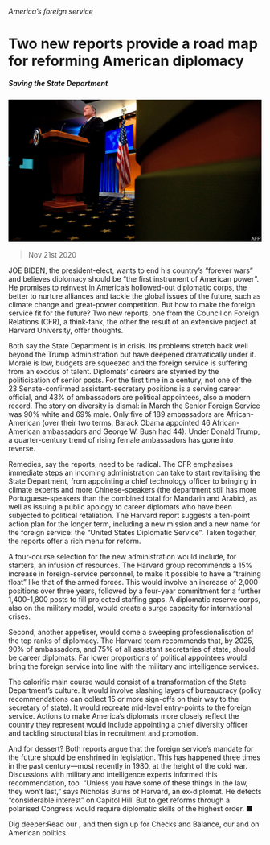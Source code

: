 ###### America’s foreign service

# Two new reports provide a road map for reforming American diplomacy 

##### Saving the State Department 

![image](images/20201121_USP502.jpg) 

> Nov 21st 2020 

JOE BIDEN, the president-elect, wants to end his country’s “forever wars” and believes diplomacy should be “the first instrument of American power”. He promises to reinvest in America’s hollowed-out diplomatic corps, the better to nurture alliances and tackle the global issues of the future, such as climate change and great-power competition. But how to make the foreign service fit for the future? Two new reports, one from the Council on Foreign Relations (CFR), a think-tank, the other the result of an extensive project at Harvard University, offer thoughts.

Both say the State Department is in crisis. Its problems stretch back well beyond the Trump administration but have deepened dramatically under it. Morale is low, budgets are squeezed and the foreign service is suffering from an exodus of talent. Diplomats’ careers are stymied by the politicisation of senior posts. For the first time in a century, not one of the 23 Senate-confirmed assistant-secretary positions is a serving career official, and 43% of ambassadors are political appointees, also a modern record. The story on diversity is dismal: in March the Senior Foreign Service was 90% white and 69% male. Only five of 189 ambassadors are African-American (over their two terms, Barack Obama appointed 46 African-American ambassadors and George W. Bush had 44). Under Donald Trump, a quarter-century trend of rising female ambassadors has gone into reverse.


Remedies, say the reports, need to be radical. The CFR emphasises immediate steps an incoming administration can take to start revitalising the State Department, from appointing a chief technology officer to bringing in climate experts and more Chinese-speakers (the department still has more Portuguese-speakers than the combined total for Mandarin and Arabic), as well as issuing a public apology to career diplomats who have been subjected to political retaliation. The Harvard report suggests a ten-point action plan for the longer term, including a new mission and a new name for the foreign service: the “United States Diplomatic Service”. Taken together, the reports offer a rich menu for reform.

A four-course selection for the new administration would include, for starters, an infusion of resources. The Harvard group recommends a 15% increase in foreign-service personnel, to make it possible to have a “training float” like that of the armed forces. This would involve an increase of 2,000 positions over three years, followed by a four-year commitment for a further 1,400-1,800 posts to fill projected staffing gaps. A diplomatic reserve corps, also on the military model, would create a surge capacity for international crises.

Second, another appetiser, would come a sweeping professionalisation of the top ranks of diplomacy. The Harvard team recommends that, by 2025, 90% of ambassadors, and 75% of all assistant secretaries of state, should be career diplomats. Far lower proportions of political appointees would bring the foreign service into line with the military and intelligence services.

The calorific main course would consist of a transformation of the State Department’s culture. It would involve slashing layers of bureaucracy (policy recommendations can collect 15 or more sign-offs on their way to the secretary of state). It would recreate mid-level entry-points to the foreign service. Actions to make America’s diplomats more closely reflect the country they represent would include appointing a chief diversity officer and tackling structural bias in recruitment and promotion.

And for dessert? Both reports argue that the foreign service’s mandate for the future should be enshrined in legislation. This has happened three times in the past century—most recently in 1980, at the height of the cold war. Discussions with military and intelligence experts informed this recommendation, too. “Unless you have some of these things in the law, they won’t last,” says Nicholas Burns of Harvard, an ex-diplomat. He detects “considerable interest” on Capitol Hill. But to get reforms through a polarised Congress would require diplomatic skills of the highest order. ■

Dig deeper:Read our , and then sign up for Checks and Balance, our  and  on American politics.

